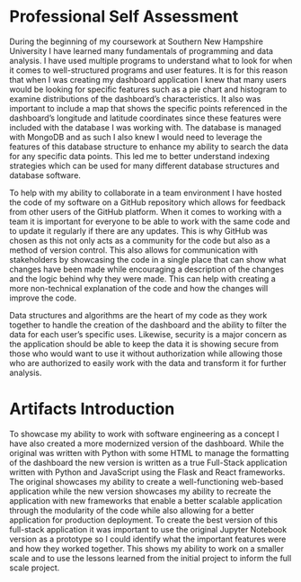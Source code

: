 # Professional Self Assessment

During the beginning of my coursework at Southern New Hampshire University I have learned many fundamentals of programming and data analysis. I have used multiple programs to understand what to look for when it comes to well-structured programs and user features. It is for this reason that when I was creating my dashboard application I knew that many users would be looking for specific features such as a pie chart and histogram to examine distributions of the dashboard’s characteristics. It also was important to include a map that shows the specific points referenced in the dashboard’s longitude and latitude coordinates since these features were included with the database I was working with. The database is managed with MongoDB and as such I also knew I would need to leverage the features of this database structure to enhance my ability to search the data for any specific data points. This led me to better understand indexing strategies which can be used for many different database structures and database software.

To help with my ability to collaborate in a team environment I have hosted the code of my software on a GitHub repository which allows for feedback from other users of the GitHub platform. When it comes to working with a team it is important for everyone to be able to work with the same code and to update it regularly if there are any updates. This is why GitHub was chosen as this not only acts as a community for the code but also as a method of version control. This also allows for communication with stakeholders by showcasing the code in a single place that can show what changes have been made while encouraging a description of the changes and the logic behind why they were made. This can help with creating a more non-technical explanation of the code and how the changes will improve the code.

Data structures and algorithms are the heart of my code as they work together to handle the creation of the dashboard and the ability to filter the data for each user’s specific uses. Likewise, security is a major concern as the application should be able to keep the data it is showing secure from those who would want to use it without authorization while allowing those who are authorized to easily work with the data and transform it for further analysis.

# Artifacts Introduction

To showcase my ability to work with software engineering as a concept I have also created a more modernized version of the dashboard. While the original was written with Python with some HTML to manage the formatting of the dashboard the new version is written as a true Full-Stack application written with Python and JavaScript using the Flask and React frameworks. The original showcases my ability to create a well-functioning web-based application while the new version showcases my ability to recreate the application with new frameworks that enable a better scalable application through the modularity of the code while also allowing for a better application for production deployment. To create the best version of this full-stack application it was important to use the original Jupyter Notebook version as a prototype so I could identify what the important features were and how they worked together. This shows my ability to work on a smaller scale and to use the lessons learned from the initial project to inform the full scale project. 
